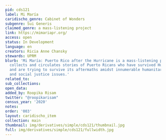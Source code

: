 ```yaml
---
pid: cds121
label: Mi María
caridischo_genre: Cabinet of Wonders
subgenre: Sui Generis
claimed_genre: a mass-listening project
link: https://mimariapr.org/
access: open
status: In Development
language: en
creators: Ricia Anne Chansky
stewards: UPRM
blurb: 'Mi María: Puerto Rico after the Hurricane is a mass-listening project that
  collects and circulates stories of Puerto Ricans who have survived Hurricane María
  and are trying to survive its aftermaths amidst innumerable humanitarian concerns
  and social justice issues.'
related_to:
sub_collections:
open_data:
added_by: Roopika Risam
twitter: "@roopikarisam"
census_year: '2020'
notes:
order: '003'
layout: caridischo_item
collection: main
thumbnail: img/derivatives/simple/cds121/thumbnail.jpg
full: img/derivatives/simple/cds121/fullwidth.jpg
---
```

